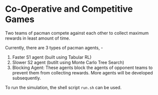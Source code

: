 # Co-Operative and Competitive Games

Two teams of pacman compete against each other to collect maximum rewards in least amount of time. 

Currently, there are 3 types of pacman agents, - 
1. Faster S1 agent (built using Tabular RL)
2. Slower S2 agent (butilt using Monte Carlo Tree Search)
3. Blocking Agent: These agents block the agents of opponent teams to prevent them from collecting rewards.
More agents will be developed subsequently.

To run the simulation, the shell script ```run.sh``` can be used.
